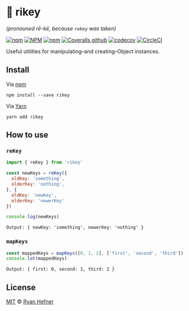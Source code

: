 # 🧰 rikey

_(pronouned rē-kē, because `rekey` was taken)_

[![npm](https://img.shields.io/npm/v/rikey?style=flat-square)](https://www.pkgstats.com/pkg:rikey)
[![NPM](https://img.shields.io/npm/l/rikey?style=flat-square)](LICENSE)
[![npm](https://img.shields.io/npm/dt/rikey?style=flat-square)](https://www.pkgstats.com/pkg:rikey)
[![Coveralls github](https://img.shields.io/coveralls/github/ryanhefner/rikey?style=flat-square)](https://coveralls.io/github/ryanhefner/rikey)
[![codecov](https://codecov.io/gh/ryanhefner/rikey/branch/master/graph/badge.svg)](https://codecov.io/gh/ryanhefner/rikey)
[![CircleCI](https://img.shields.io/circleci/build/github/ryanhefner/rikey?style=flat-square)](https://circleci.com/gh/ryanhefner/rikey)

Useful utilities for manipulating–and creating–Object instances.

## Install

Via [npm](https://npmjs.com/package/rikey)

```
npm install --save rikey
```

Via [Yarn](https://yarn.fyi/rikey)

```
yarn add rikey
```

## How to use

### `reKey`

```js
import { reKey } from 'rikey'

const newKeys = reKey({
  oldKey: 'something',
  olderKey: 'nothing',
}, {
  oldKey: 'newKey',
  olderKey: 'newerKey'
})

console.log(newKeys)
```
```
Output: { newKey: 'something', newerKey: 'nothing' }
```

### `mapKeys`

```js
const mappedKeys = mapKeys([0, 1, 2], ['first', 'second', 'third'])
console.lot(mappedKeys)
```
```
Output: { first: 0, second: 1, third: 2 }
```

## License

[MIT](LICENSE) © [Ryan Hefner](https://www.ryanhefner.com)
